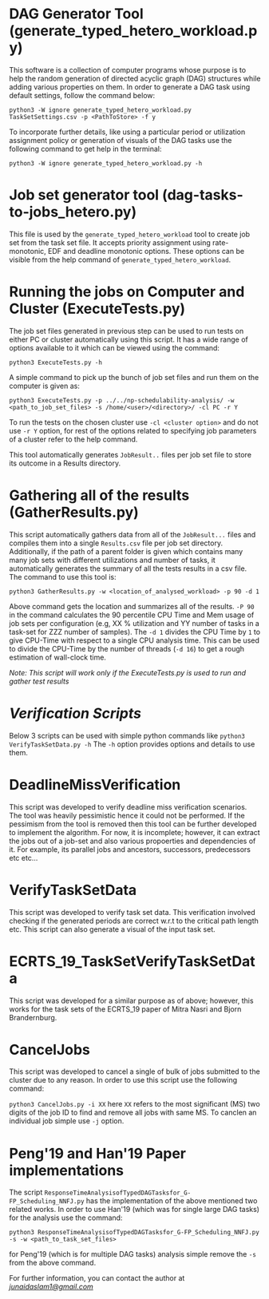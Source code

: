 # DAG Generator Tool (generate_typed_hetero_workload.py)

This software is a collection of computer programs whose purpose is to help the random generation of directed acyclic graph (DAG) structures while adding
various properties on them. In order to generate a DAG task using default settings, follow the command below:

`python3 -W ignore generate_typed_hetero_workload.py TaskSetSettings.csv -p <PathToStore> -f y`

To incorporate further details, like using a particular period or utilization assignment policy or generation of visuals of the DAG tasks
use the following command to get help in the terminal:

`python3 -W ignore generate_typed_hetero_workload.py -h`

# Job set generator tool (dag-tasks-to-jobs_hetero.py)

This file is used by the `generate_typed_hetero_workload` tool to create job set from the task set file. It accepts priority assignment using rate-monotonic, EDF and deadline monotonic options. These options can be visible from the help command of `generate_typed_hetero_workload`.

# Running the jobs on Computer and Cluster (ExecuteTests.py)

The job set files generated in previous step can be used to run tests on either PC or cluster automatically using this script. It has a wide range of options available to it which can be viewed using the command:

`python3 ExecuteTests.py -h`

A simple command to pick up the bunch of job set files and run them on the computer is given as:

`python3 ExecuteTests.py -p ../../np-schedulability-analysis/ -w <path_to_job_set_files> -s /home/<user>/<directory>/ -cl PC -r Y`

To run the tests on the chosen cluster use `-cl <cluster option>` and do not use `-r Y` option, for rest of the options related to specifying job parameters of a cluster refer to the help command.

This tool automatically generates `JobResult..` files per job set file to store its outcome in a Results directory. 

# Gathering all of the results (GatherResults.py)

This script automatically gathers data from all of the `JobResult...` files and compiles them into a single `Results.csv` file per job set directory. Additionally, if the path of a parent folder is given which contains many many job sets with different utilizations and number of tasks, it automatically generates the summary of all the tests results in a csv file. The command to use this tool is:

`python3 GatherResults.py -w <location_of_analysed_workload> -p 90 -d 1`

Above command gets the location and summarizes all of the results. `-P 90` in the command calculates the 90 percentile CPU Time and Mem usage of job sets per configuration (e.g, XX % utilization and YY number of tasks in a task-set for ZZZ number of samples). The `-d 1` divides the CPU Time by `1` to give CPU-Time with respect to a single CPU analysis time. This can be used to divide the CPU-Time by the number of threads (`-d 16`) to get a rough estimation of wall-clock time.

*Note: This script will work only if the ExecuteTests.py is used to run and gather test results*

# *Verification Scripts*

Below 3 scripts can be used with simple python commands like `python3 VerifyTaskSetData.py -h` The `-h` option provides options and details to use them.

# DeadlineMissVerification 

This script was developed to verify deadline miss verification scenarios. The tool was heavily pessimistic hence it could not be performed. If the pessimism from the tool is removed then this tool can be further developed to implement the algorithm. For now, it is incomplete; however, it can extract the jobs out of a job-set and also various propoerties and dependencies of it. For example, its parallel jobs and ancestors, successors, predecessors etc etc...

# VerifyTaskSetData

This script was developed to verify task set data. This verification involved checking if the generated periods are correct w.r.t to the critical path length etc. This script can also generate a visual of the input task set.

# ECRTS_19_TaskSetVerifyTaskSetData

This script was developed for a similar purpose as of above; however, this works for the task sets of the ECRTS_19 paper of Mitra Nasri and Bjorn Brandernburg.

# CancelJobs

This script was developed to cancel a single of bulk of jobs submitted to the cluster due to any reason. In order to use this script use the following command:

`python3 CancelJobs.py -i XX` here `XX` refers to the most significant (MS) two digits of the job ID to find and remove all jobs with same MS. To canclen an individual job simple use `-j` option.

# Peng'19 and Han'19 Paper implementations

The script `ResponseTimeAnalysisofTypedDAGTasksfor_G-FP_Scheduling_NNFJ.py` has the implementation of the above mentioned two related works. In order to use Han'19 (which was for single large DAG tasks) for the analysis use the command:

`python3 ResponseTimeAnalysisofTypedDAGTasksfor_G-FP_Scheduling_NNFJ.py -s -w <path_to_task_set_files>`

for Peng'19 (which is for multiple DAG tasks) analysis simple remove the `-s` from the above command.

For further information, you can contact the author at *junaidaslam1@gmail.com*

